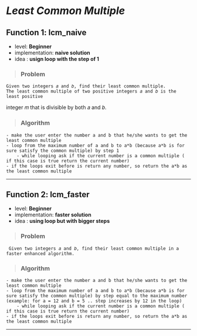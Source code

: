 # _**Least Common Multiple**_

## **Function 1: lcm_naive**

* level: **Beginner**
* implementation: **naive solution**
* idea : **usign loop with the step of 1** 

>### Problem
    Given two integers 𝑎 and 𝑏, find their least common multiple.
    The least common multiple of two positive integers 𝑎 and 𝑏 is the least positive
integer 𝑚 that is divisible by both 𝑎 and 𝑏.

>### Algorithm
    - make the user enter the number a and b that he/she wants to get the least common multiple
    - loop from the maximum number of a and b to a*b (because a*b is for sure satisfy the common multiple) by step 1
        - while looping ask if the current number is a common multiple ( if this case is true return the current number)
    - if the loops exit before is return any number, so return the a*b as the least common multiple


---
## **Function 2: lcm_faster**

* level: **Beginner**
* implementation: **faster solution**
* idea : **using loop but with bigger steps** 

>### Problem
     Given two integers 𝑎 and 𝑏, find their least common multiple in a faster enhanced algorithm.

>### Algorithm
    - make the user enter the number a and b that he/she wants to get the least common multiple
    - loop from the maximum number of a and b to a*b (because a*b is for sure satisfy the common multiple) by step equal to the maximum number (example: for a = 12 and b = 5 .. step increases by 12 in the loop)
        - while looping ask if the current number is a common multiple ( if this case is true return the current number)
    - if the loops exit before is return any number, so return the a*b as the least common multiple

---